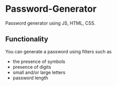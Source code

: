 # Password-Generator
Password generator using JS, HTML, CSS.

Functionality
--------------
You can generate a password using filters such as
* the presence of symbols
* presence of digits
* small and/or large letters
* password length
